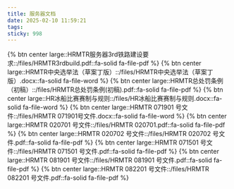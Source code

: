 ```yaml
---
title: 服务器文档
date: 2025-02-10 11:59:21
tags:
sticky: 998
---
```

{% btn center large::HRMTR服务器3rd铁路建设要求::/files/HRMTR3rdbuild.pdf::fa-solid fa-file-pdf %}
{% btn center large::HRMTR中央选举法（草案丁版）::/files/HRMTR中央选举法（草案丁版）.docx::fa-solid fa-file-word %}
{% btn center large::HRMTR总处罚条例（初稿）::/files/HRMTR总处罚条例(初稿).pdf::fa-solid fa-file-pdf %}
{% btn center large::HR冰船比赛赛制与规则::/files/HR冰船比赛赛制与规则.docx::fa-solid fa-file-word %}
{% btn center large::HRMTR 071901 号文件::/files/HRMTR 071901号文件.docx::fa-solid fa-file-word %}
{% btn center large::HRMTR 020701 号文件::/files/HRMTR 020701.pdf::fa-solid fa-file-pdf %}
{% btn center large::HRMTR 020702 号文件::/files/HRMTR 020702 号文件.pdf::fa-solid fa-file-pdf %}
{% btn center large::HRMTR 071501 号文件::/files/HRMTR 071501 号文件.pdf::fa-solid fa-file-pdf %}
{% btn center large::HRMTR 081901 号文件::/files/HRMTR 081901 号文件.pdf::fa-solid fa-file-pdf %}
{% btn center large::HRMTR 082201 号文件::/files/HRMTR 082201 号文件.pdf::fa-solid fa-file-pdf %}
